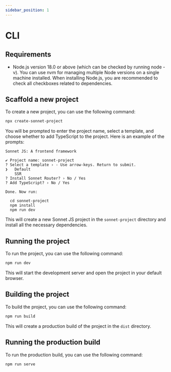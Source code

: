 ```yaml
---
sidebar_position: 1
---
```


# CLI

## Requirements

- Node.js version 18.0 or above (which can be checked by running node -v). You can use nvm for managing multiple Node versions on a single machine installed. When installing Node.js, you are recommended to check all checkboxes related to dependencies.

## Scaffold a new project

To create a new project, you can use the following command:

```bash
npx create-sonnet-project
```

You will be prompted to enter the project name, select a template, and choose whether to add TypeScript to the project. Here is an example of the prompts:

```
Sonnet JS: A frontend framework

✔ Project name: sonnet-project
? Select a template › - Use arrow-keys. Return to submit.
❯   Default
    SSR
? Install Sonnet Router? › No / Yes
? Add TypeScript? › No / Yes

Done. Now run:

  cd sonnet-project
  npm install
  npm run dev
```
This will create a new Sonnet JS project in the `sonnet-project` directory and install all the necessary dependencies.

## Running the project

To run the project, you can use the following command:

```bash
npm run dev
```

This will start the development server and open the project in your default browser.

## Building the project

To build the project, you can use the following command:

```bash
npm run build
```

This will create a production build of the project in the `dist` directory.

## Running the production build

To run the production build, you can use the following command:

```bash
npm run serve
```
